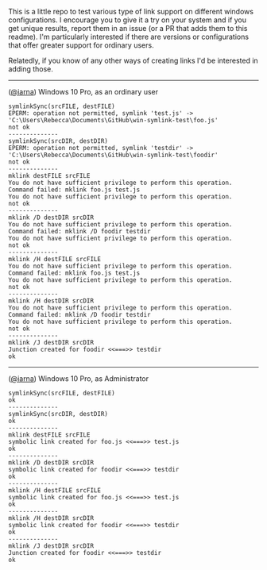 This is a little repo to test various type of link support on different windows configurations. I encourage you to give it a try on your system and if you get unique results, report them in an issue (or a PR that adds them to this readme). I'm particularly interested if there are versions or configurations that offer greater support for ordinary users.

Relatedly, if you know of any other ways of creating links I'd be interested in adding those.

----

([@iarna](https://github.com/iarna)) Windows 10 Pro, as an ordinary user

```
symlinkSync(srcFILE, destFILE)
EPERM: operation not permitted, symlink 'test.js' -> 'C:\Users\Rebecca\Documents\GitHub\win-symlink-test\foo.js'
not ok
--------------
symlinkSync(srcDIR, destDIR)
EPERM: operation not permitted, symlink 'testdir' -> 'C:\Users\Rebecca\Documents\GitHub\win-symlink-test\foodir'
not ok
--------------
mklink destFILE srcFILE
You do not have sufficient privilege to perform this operation.
Command failed: mklink foo.js test.js
You do not have sufficient privilege to perform this operation.
not ok
--------------
mklink /D destDIR srcDIR
You do not have sufficient privilege to perform this operation.
Command failed: mklink /D foodir testdir
You do not have sufficient privilege to perform this operation.
not ok
--------------
mklink /H destFILE srcFILE
You do not have sufficient privilege to perform this operation.
Command failed: mklink foo.js test.js
You do not have sufficient privilege to perform this operation.
not ok
--------------
mklink /H destDIR srcDIR
You do not have sufficient privilege to perform this operation.
Command failed: mklink /D foodir testdir
You do not have sufficient privilege to perform this operation.
not ok
--------------
mklink /J destDIR srcDIR
Junction created for foodir <<===>> testdir
ok
```

----

([@iarna](https://github.com/iarna)) Windows 10 Pro, as Administrator

```
symlinkSync(srcFILE, destFILE)
ok
--------------
symlinkSync(srcDIR, destDIR)
ok
--------------
mklink destFILE srcFILE
symbolic link created for foo.js <<===>> test.js
ok
--------------
mklink /D destDIR srcDIR
symbolic link created for foodir <<===>> testdir
ok
--------------
mklink /H destFILE srcFILE
symbolic link created for foo.js <<===>> test.js
ok
--------------
mklink /H destDIR srcDIR
symbolic link created for foodir <<===>> testdir
ok
--------------
mklink /J destDIR srcDIR
Junction created for foodir <<===>> testdir
ok
```
